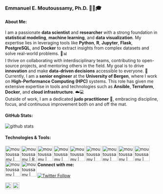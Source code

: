 ### Emmanuel E. Moutoussamy, Ph.D. 🧑‍💻🎓

#### About Me:
I am a passionate **data scientist** and **researcher** with a strong foundation in **statistical modeling**, **machine learning**, and **data visualization**. My expertise lies in leveraging tools like **Python**, **R**, **Jupyter**, **Flask**, **PostgreSQL**, and **Docker** to extract insights from complex datasets and solve real-world problems. 🧠📊  
I thrive on collaborating with interdisciplinary teams, contributing to open-source projects, and mentoring others in the field. My goal is to drive **innovation** and make **data-driven decisions** accessible to everyone. 🚀  
Currently, I am a **senior engineer** at the **University of Bergen**, where I work on **High-Performance Computing (HPC)** systems. This role has given me extensive expertise in tools and technologies such as **Ansible**, **Terraform**, **Docker**, and **cloud infrastructure**. ☁️💻  
Outside of work, I am a dedicated **judo practitioner** 🥋, embracing discipline, focus, and continuous improvement both on and off the mat.

#### GitHub Stats:
![github stats](https://github-readme-stats.vercel.app/api?username=Moutoussamy&show_icons=true)

#### Technologies & Tools:
<img align="left" alt="moutoussamy | python" width="50px" src="https://cdn.jsdelivr.net/npm/simple-icons@v3/icons/python.svg" />
<img align="left" alt="moutoussamy | R" width="50px" src="https://cdn.jsdelivr.net/npm/simple-icons@v3/icons/rstudio.svg" />
<img align="left" alt="moutoussamy | Jupyter" width="50px" src="https://cdn.jsdelivr.net/npm/simple-icons@v3/icons/jupyter.svg" />
<img align="left" alt="moutoussamy | Git" width="50px" src="https://cdn.jsdelivr.net/npm/simple-icons@v3/icons/git.svg" />
<img align="left" alt="moutoussamy | Docker" width="50px" src="https://cdn.jsdelivr.net/npm/simple-icons@v3/icons/docker.svg" />
<img align="left" alt="moutoussamy | Flask" width="50px" src="https://cdn.jsdelivr.net/npm/simple-icons@v3/icons/flask.svg" />
<img align="left" alt="moutoussamy | PostgreSQL" width="50px" src="https://cdn.jsdelivr.net/npm/simple-icons@v3/icons/postgresql.svg" />
<img align="left" alt="moutoussamy | Heroku" width="50px" src="https://cdn.jsdelivr.net/npm/simple-icons@v3/icons/heroku.svg" />
<img align="left" alt="moutoussamy | Ansible" width="50px" src="https://cdn.jsdelivr.net/npm/simple-icons@v3/icons/ansible.svg" />
<img align="left" alt="moutoussamy | Terraform" width="50px" src="https://cdn.jsdelivr.net/npm/simple-icons@v3/icons/terraform.svg" />
<img align="left" alt="moutoussamy | Cloud" width="50px" src="https://cdn.jsdelivr.net/npm/simple-icons@v3/icons/googlecloud.svg" />
<br />
<br />

#### Connect with me:
[![Twitter Follow](https://img.shields.io/twitter/follow/e_moutoussamy?color=1DA1F2&logo=twitter&style=for-the-badge)](https://twitter.com/e_moutoussamy)

[<img align="left" alt="moutoussamy | linkedin" width="22px" src="https://cdn.jsdelivr.net/npm/simple-icons@v3/icons/linkedin.svg" />](https://www.linkedin.com/in/emmanuel-moutoussamy)

[<img align="left" alt="moutoussamy | researchgate" width="22px" src="https://cdn.jsdelivr.net/npm/simple-icons@v3/icons/researchgate.svg" />](https://www.researchgate.net/profile/Emmanuel_Moutoussamy)
